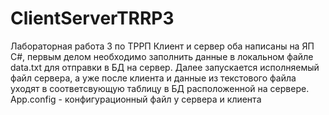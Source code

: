 # ClientServerTRRP3
Лабораторная работа 3 по ТРРП
Клиент и сервер оба написаны на ЯП C#, первым делом необходимо заполнить данные в локальном файле data.txt для отправки в БД на сервер. 
Далее запускается исполняемый файл сервера, а уже после клиента и данные из текстового файла уходят в соответсвующую таблицу в БД расположенной на сервере. 
App.config - конфигурационный файл у сервера и клиента
